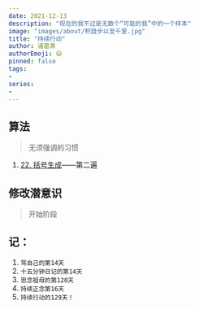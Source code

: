 ```yaml
---
date: 2021-12-13
description: "现在的我不过是无数个“可能的我”中的一个样本"
image: "images/about/积跬步以至千里.jpg"
title: "持续行动"
author: 诸葛青
authorEmoji: 😃
pinned: false
tags:
- 
series:
-
---
```


## 算法
> 无须强调的习惯
1. [22. 括号生成](https://leetcode-cn.com/problems/generate-parentheses/)——第二遍

## 修改潜意识
> 开始阶段

## 记：
1. `骂自己的第14天` 
2. `十五分钟日记的第14天`
3. `思念祖母的第120天`
4. `持续正念第16天`
5. `持续行动的129天！`

